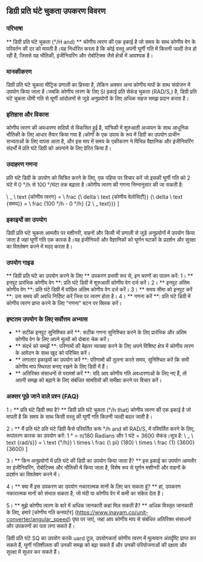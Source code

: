 ## डिग्री प्रति घंटे चुकता उपकरण विवरण

### परिभाषा
** डिग्री प्रति घंटे चुकता (°/H and) ** कोणीय त्वरण की एक इकाई है जो समय के साथ कोणीय वेग के परिवर्तन की दर को मापती है।यह निर्धारित करता है कि कोई वस्तु अपनी घूर्णी गति में कितनी जल्दी तेज हो रही है, जिससे यह भौतिकी, इंजीनियरिंग और रोबोटिक्स जैसे क्षेत्रों में आवश्यक है।

### मानकीकरण
डिग्री प्रति घंटे चुकता मीट्रिक प्रणाली का हिस्सा है, लेकिन अक्सर अन्य कोणीय मापों के साथ संयोजन में उपयोग किया जाता है।जबकि कोणीय त्वरण के लिए SI इकाई प्रति सेकंड चुकता (RAD/S,) है, डिग्री प्रति घंटे चुकता धीमी गति से घूर्णी आंदोलनों से जुड़े अनुप्रयोगों के लिए अधिक सहज समझ प्रदान करता है।

### इतिहास और विकास
कोणीय त्वरण की अवधारणा सदियों से विकसित हुई है, यांत्रिकी में शुरुआती अध्ययन के साथ आधुनिक भौतिकी के लिए आधार तैयार किया गया है।कोणों के एक उपाय के रूप में डिग्री का उपयोग प्राचीन सभ्यताओं के लिए वापस आता है, और इस माप में समय के एकीकरण ने विभिन्न वैज्ञानिक और इंजीनियरिंग संदर्भों में प्रति घंटे डिग्री को अपनाने के लिए प्रेरित किया है।

### उदाहरण गणना
प्रति घंटे डिग्री के उपयोग को चित्रित करने के लिए, एक पहिया पर विचार करें जो इसकी घूर्णी गति को 2 घंटे में 0 °/h से 100 °/घंटा तक बढ़ाता है।कोणीय त्वरण की गणना निम्नानुसार की जा सकती है:

\ _
\ text {कोणीय त्वरण} = \ frac {\ delta \ text {कोणीय वेलोसिटी}} {\ delta \ text {समय}} = \ frac {100 °/h - 0 °/h} {2 \ _ text}}}
\]

### इकाइयों का उपयोग
डिग्री प्रति घंटे चुकता आमतौर पर मशीनरी, वाहनों और किसी भी प्रणाली से जुड़े अनुप्रयोगों में उपयोग किया जाता है जहां घूर्णी गति एक कारक है।यह इंजीनियरों और वैज्ञानिकों को घूर्णन घटकों के प्रदर्शन और सुरक्षा का विश्लेषण करने में मदद करता है।

### उपयोग गाइड
** डिग्री प्रति घंटे का उपयोग करने के लिए ** उपकरण प्रभावी रूप से, इन चरणों का पालन करें:
1। ** इनपुट प्रारंभिक कोणीय वेग **: प्रति घंटे डिग्री में शुरुआती कोणीय वेग दर्ज करें।
2। ** इनपुट अंतिम कोणीय वेग **: प्रति घंटे डिग्री में वांछित अंतिम कोणीय वेग दर्ज करें।
3। ** समय सीमा को इनपुट करें **: उस समय की अवधि निर्दिष्ट करें जिस पर त्वरण होता है।
4। ** गणना करें **: प्रति घंटे डिग्री में कोणीय त्वरण प्राप्त करने के लिए "गणना" बटन पर क्लिक करें।

### इष्टतम उपयोग के लिए सर्वोत्तम अभ्यास
- ** सटीक इनपुट सुनिश्चित करें **: सटीक गणना सुनिश्चित करने के लिए प्रारंभिक और अंतिम कोणीय वेग के लिए अपने मूल्यों को दोबारा चेक करें।
- ** संदर्भ को समझें **: परिणामों की बेहतर व्याख्या करने के लिए अपने विशिष्ट क्षेत्र में कोणीय त्वरण के आवेदन के साथ खुद को परिचित करें।
- ** लगातार इकाइयों का उपयोग करें **: परिणामों की तुलना करते समय, सुनिश्चित करें कि सभी कोणीय माप स्थिरता बनाए रखने के लिए डिग्री में हैं।
- ** अतिरिक्त संसाधनों से परामर्श करें **: यदि आप कोणीय गति अवधारणाओं के लिए नए हैं, तो अपनी समझ को बढ़ाने के लिए संबंधित सामग्रियों की समीक्षा करने पर विचार करें।

### अक्सर पूछे जाने वाले प्रश्न (FAQ)

1। ** प्रति घंटे डिग्री क्या है? **
डिग्री प्रति घंटे चुकता (°/h that) कोणीय त्वरण की एक इकाई है जो मापती है कि समय के साथ किसी वस्तु की घूर्णी गति कितनी जल्दी बदल जाती है।

2। ** मैं प्रति घंटे प्रति घंटे डिग्री कैसे परिवर्तित करूं
°/h and को RAD/S, में परिवर्तित करने के लिए, रूपांतरण कारक का उपयोग करें: 1 ° = π/180 Radians और 1 घंटे = 3600 सेकंड।सूत्र है:
\ _
\ text {rad/s}} = \ text {°/h}} \ times \ frac {\ pi} {180} \ times \ frac {1} {3600} {3600}
\]

3। ** किन अनुप्रयोगों में प्रति घंटे की डिग्री का उपयोग किया जाता है? **
इस इकाई का उपयोग आमतौर पर इंजीनियरिंग, रोबोटिक्स और भौतिकी में किया जाता है, विशेष रूप से घूर्णन मशीनरी और वाहनों के प्रदर्शन का विश्लेषण करने में।

4। ** क्या मैं इस उपकरण का उपयोग नकारात्मक मानों के लिए कर सकता हूं? **
हां, उपकरण नकारात्मक मानों को संभाल सकता है, जो मंदी या कोणीय वेग में कमी का संकेत देता है।

5। ** मुझे कोणीय त्वरण के बारे में अधिक जानकारी कहां मिल सकती है? **
अधिक विस्तृत जानकारी के लिए, हमारे [कोणीय गति कनवर्टर] (https://www.inayam.co/unit-converter/angular_speed) पृष्ठ पर जाएं, जहां आप कोणीय माप से संबंधित अतिरिक्त संसाधनों और उपकरणों का पता लगा सकते हैं।

डिग्री प्रति घंटे SQ का उपयोग करके uard टूल, उपयोगकर्ता कोणीय त्वरण में मूल्यवान अंतर्दृष्टि प्राप्त कर सकते हैं, घूर्णी गतिशीलता की उनकी समझ को बढ़ा सकते हैं और उनकी परियोजनाओं की दक्षता और सुरक्षा में सुधार कर सकते हैं।